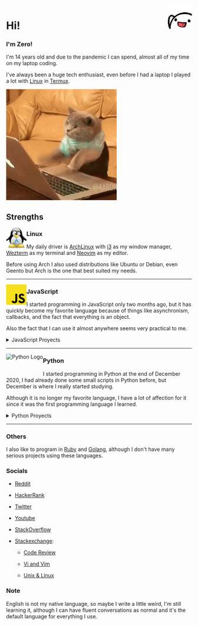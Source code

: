 <img src="./assets/about/wave.gif" alt="hi!" height="65" align="right">

# Hi!

### I'm Zero!

I'm 14 years old and due to the pandemic I can spend,
almost all of my time on my laptop coding.

I've always been a huge tech enthusiast, even before I had a laptop I played
a lot with [Linux](https://github.com/UltiRequiem/dotfiles) in [Termux](https://github.com/termux/termux-app).

![Me coding](./assets/about/coding.gif)

## Strengths

<img src="./assets/about/arch_pinguin.png" alt="Archlinux Icon" height="55" align=left>

### Linux

My daily driver is [ArchLinux](https://archlinux.org/) with
[i3](https://github.com/UltiRequiem/dotfiles/blob/main/config/i3/config)
as my window manager, [Wezterm](https://github.com/wez/wezterm) as my terminal and
[Neovim](https://github.com/UltiRequiem/neovim) as my editor.

Before using Arch I also used distributions like Ubuntu or Debian,
even Geento but Arch is the one that best suited my needs.

---

<img src="./assets/about/js_logo.png" alt="JavaScript Logo" height="55" align="left">

### JavaScript

I started programming in JavaScript only two months ago,
but it has quickly become my favorite language because of things like asynchronism,
callbacks, and the fact that everything is an object.

Also the fact that I can use it almost anywhere seems very practical to me.

<details>
 <summary>JavaScript Proyects</summary>
</details>

---

<img src="./assets/about/python_logo.ico" alt="Python Logo" height="55" align="left">

### Python

I started programming in Python at the end of December 2020,
I had already done some small scripts in Python before,
but December is where I really started studying.

Although it is no longer my favorite language,
I have a lot of affection for it since it was the first programming language I learned.

<details>
 <summary> Python Proyects</summary>
 <details>
  <summary>Easy Proyects</summary>
* [IsEven.Py](https://github.com/UltiRequiem/isEven.py): Check is a integer is even or odd
 </details>
</details>

---

### Others

I also like to program in [Ruby](https://github.com/UltiRequiem/daily-ruby-practice)
and [Golang](https://github.com/UltiRequiem/daily-go-practice),
although I don't have many serious projects using these languages.

### Socials

- [Reddit](https://www.reddit.com/u/UltiRequiem)

- [HackerRank](https://hackerrank.com/Ultirequiem)

- [Twitter](https://twitter.com/UltiRequiem)

- [Youtube](https://youtube.com/UltiRequiem)

- [StackOverflow](https://stackoverflow.com/users/14720975)

- [Stackexchange](https://stackexchange.com):

  - [Code Review](https://codereview.stackexchange.com/users/242958)

  - [Vi and Vim](https://vi.stackexchange.com/users/33268)

  - [Unix & Linux](https://unix.stackexchange.com/users/453042)

### Note

English is not my native language, so maybe I write a little weird,
I'm still learning it, although I can have fluent conversations as normal
and it's the default language for everything I use.
